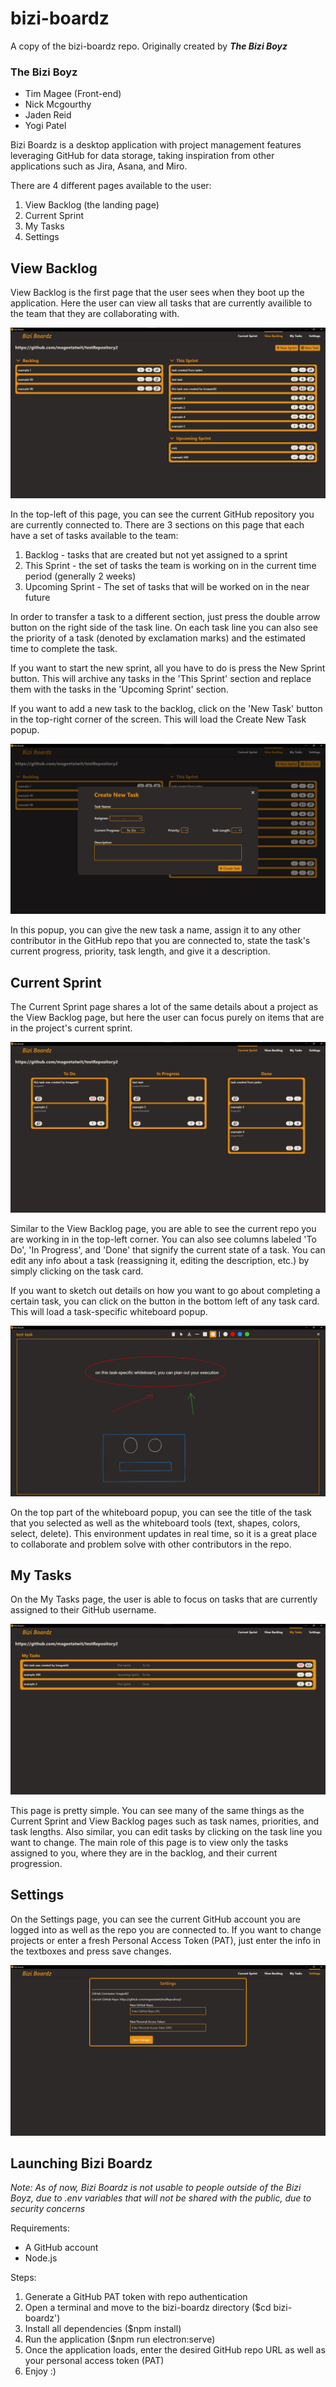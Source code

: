 # bizi-boardz
A copy of the bizi-boardz repo. Originally created by ***The Bizi Boyz***

### The Bizi Boyz
- Tim Magee (Front-end)
- Nick Mcgourthy
- Jaden Reid
- Yogi Patel


Bizi Boardz is a desktop application with project management features leveraging GitHub for data storage, taking inspiration from other applications such as Jira, Asana, and Miro. 

There are 4 different pages available to the user: 
1. View Backlog (the landing page)
2. Current Sprint
3. My Tasks
4. Settings


## View Backlog
View Backlog is the first page that the user sees when they boot up the application. Here the user can view all tasks that are currently availible to the team that they are collaborating with.

![View Backlog page](img/view_backlog.png)

In the top-left of this page, you can see the current GitHub repository you are currently connected to. There are 3 sections on this page that each have a set of tasks available to the team:
1. Backlog - tasks that are created but not yet assigned to a sprint
2. This Sprint - the set of tasks the team is working on in the current time period (generally 2 weeks)
3. Upcoming Sprint - The set of tasks that will be worked on in the near future

In order to transfer a task to a different section, just press the double arrow button on the right side of the task line. On each task line you can also see the priority of a task (denoted by exclamation marks) and the estimated time to complete the task.

If you want to start the new sprint, all you have to do is press the New Sprint button. This will archive any tasks in the 'This Sprint' section and replace them with the tasks in the 'Upcoming Sprint' section.

If you want to add a new task to the backlog, click on the 'New Task' button in the top-right corner of the screen. This will load the Create New Task popup.

![Create New Task popup](img/create_new_task.png)

In this popup, you can give the new task a name, assign it to any other contributor in the GitHub repo that you are connected to, state the task's current progress, priority, task length, and give it a description.


## Current Sprint
The Current Sprint page shares a lot of the same details about a project as the View Backlog page, but here the user can focus purely on items that are in the project's current sprint.

![Current Sprint page](img/current_sprint.png)

Similar to the View Backlog page, you are able to see the current repo you are working in in the top-left corner. You can also see columns labeled 'To Do', 'In Progress', and 'Done' that signify the current state of a task. You can edit any info about a task (reassigning it, editing the description, etc.) by simply clicking on the task card. 

If you want to sketch out details on how you want to go about completing a certain task, you can click on the button in the bottom left of any task card. This will load a task-specific whiteboard popup.

![Task-specific Whiteboard popup](img/whiteboard.png)

On the top part of the whiteboard popup, you can see the title of the task that you selected as well as the whiteboard tools (text, shapes, colors, select, delete). This environment updates in real time, so it is a great place to collaborate and problem solve with other contributors in the repo.


## My Tasks
On the My Tasks page, the user is able to focus on tasks that are currently assigned to their GitHub username.

![My Tasks page](img/my_tasks.png)

This page is pretty simple. You can see many of the same things as the Current Sprint and View Backlog pages such as task names, priorities, and task lengths. Also similar, you can edit tasks by clicking on the task line you want to change. The main role of this page is to view only the tasks assigned to you, where they are in the backlog, and their current progression.


## Settings
On the Settings page, you can see the current GitHub account you are logged into as well as the repo you are connected to. If you want to change projects or enter a fresh Personal Access Token (PAT), just enter the info in the textboxes and press save changes.

![Settings page](img/settings.png)


## Launching Bizi Boardz
*Note: As of now, Bizi Boardz is not usable to people outside of the Bizi Boyz, due to .env variables that will not be shared with the public, due to security concerns*

Requirements:
- A GitHub account
- Node.js

Steps:
1. Generate a GitHub PAT token with repo authentication
2. Open a terminal and move to the bizi-boardz directory ($cd bizi-boardz')
3. Install all dependencies ($npm install)
4. Run the application ($npm run electron:serve)
5. Once the application loads, enter the desired GitHub repo URL as well as your personal access token (PAT)
6. Enjoy :)